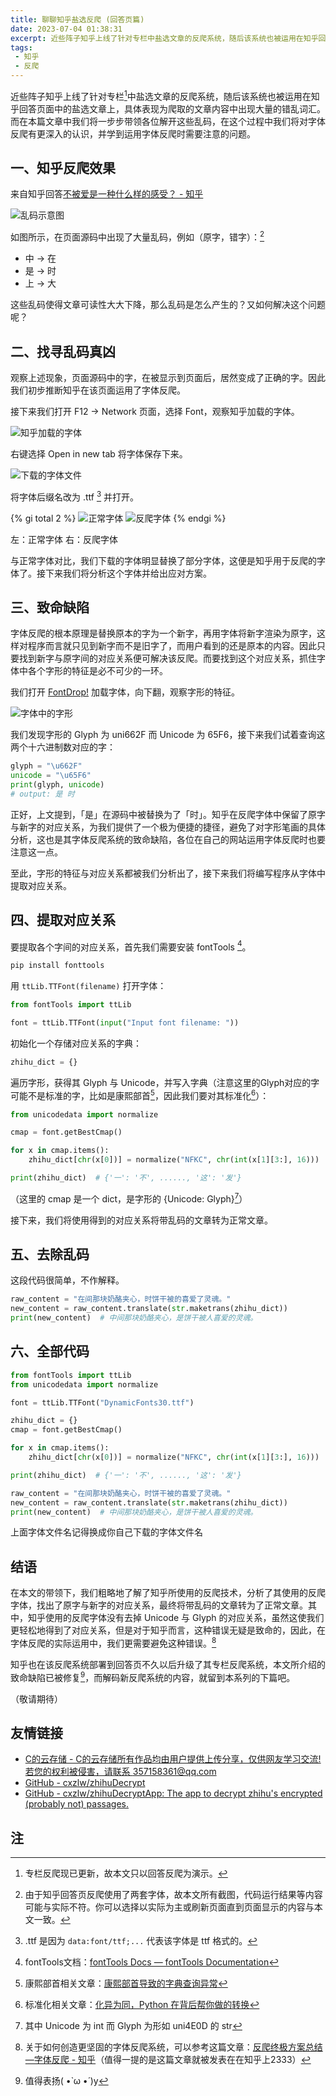 ```yaml
---
title: 聊聊知乎盐选反爬 (回答页篇)
date: 2023-07-04 01:38:31
excerpt: 近些阵子知乎上线了针对专栏中盐选文章的反爬系统，随后该系统也被运用在知乎回答页面中的盐选文章上，具体表现为爬取的文章内容中出现大量的错乱词汇。而在本篇文章中我们将一步步带领各位解开这些乱码，在这个过程中我们将对字体反爬有更深入的认识，并学到运用字体反爬时需要注意的问题。
tags: 
 - 知乎
 - 反爬
---
```


近些阵子知乎上线了针对专栏[^1]中盐选文章的反爬系统，随后该系统也被运用在知乎回答页面中的盐选文章上，具体表现为爬取的文章内容中出现大量的错乱词汇。而在本篇文章中我们将一步步带领各位解开这些乱码，在这个过程中我们将对字体反爬有更深入的认识，并学到运用字体反爬时需要注意的问题。


## 一、知乎反爬效果

来自知乎回答[不被爱是一种什么样的感受？ - 知乎](https://www.zhihu.com/question/41922324/answer/3073556909)

![乱码示意图](../imgs/image.png) 

如图所示，在页面源码中出现了大量乱码，例如（原字，错字）：[^2]

- 中 -> 在
- 是 -> 时
- 上 -> 大

这些乱码使得文章可读性大大下降，那么乱码是怎么产生的？又如何解决这个问题呢？

## 二、找寻乱码真凶

观察上述现象，页面源码中的字，在被显示到页面后，居然变成了正确的字。因此我们初步推断知乎在该页面运用了字体反爬。

接下来我们打开 F12 -> Network 页面，选择 Font，观察知乎加载的字体。

![知乎加载的字体](../imgs/image-1.png)

右键选择 Open in new tab 将字体保存下来。

![下载的字体文件](../imgs/image-2.png)

将字体后缀名改为 .ttf [^3] 并打开。


{% gi total 2 %}
![正常字体](../imgs/image-3.png)
![反爬字体](../imgs/image-4.png)
{% endgi %}
<figcaption aria-hidden="true" class="image-caption">左：正常字体 右：反爬字体</figcaption>

与正常字体对比，我们下载的字体明显替换了部分字体，这便是知乎用于反爬的字体了。接下来我们将分析这个字体并给出应对方案。

## 三、致命缺陷

字体反爬的根本原理是替换原本的字为一个新字，再用字体将新字渲染为原字，这样对程序而言就只见到新字而不是旧字了，而用户看到的还是原本的内容。因此只要找到新字与原字间的对应关系便可解决该反爬。而要找到这个对应关系，抓住字体中各个字形的特征是必不可少的一环。

我们打开 [FontDrop!](https://fontdrop.info/) 加载字体，向下翻，观察字形的特征。

![字体中的字形](../imgs/image-5.png)

我们发现字形的 Glyph 为 uni662F 而 Unicode 为 65F6，接下来我们试着查询这两个十六进制数对应的字：

```python
glyph = "\u662F"
unicode = "\u65F6"
print(glyph, unicode)
# output: 是 时
```

正好，上文提到，「是」在源码中被替换为了「时」。知乎在反爬字体中保留了原字与新字的对应关系，为我们提供了一个极为便捷的捷径，避免了对字形笔画的具体分析，这也是其字体反爬系统的致命缺陷，各位在自己的网站运用字体反爬时也要注意这一点。

至此，字形的特征与对应关系都被我们分析出了，接下来我们将编写程序从字体中提取对应关系。

## 四、提取对应关系

要提取各个字间的对应关系，首先我们需要安装 fontTools [^4]。

```bash
pip install fonttools
```

用 `ttLib.TTFont(filename)` 打开字体：

```python
from fontTools import ttLib

font = ttLib.TTFont(input("Input font filename: "))
```

初始化一个存储对应关系的字典：

```python
zhihu_dict = {}
```

遍历字形，获得其 Glyph 与 Unicode，并写入字典（注意这里的Glyph对应的字可能不是标准的字，比如是康熙部首[^5]，因此我们要对其标准化[^6]）：

```python
from unicodedata import normalize

cmap = font.getBestCmap()

for x in cmap.items():
    zhihu_dict[chr(x[0])] = normalize("NFKC", chr(int(x[1][3:], 16)))

print(zhihu_dict)  # {'一': '不', ......, '这': '发'}
```

（这里的 cmap 是一个 dict，是字形的 {Unicode: Glyph}[^7]）

接下来，我们将使用得到的对应关系将带乱码的文章转为正常文章。

## 五、去除乱码

这段代码很简单，不作解释。

```python
raw_content = "在间那块奶酪夹心，时饼干被的喜爱了灵魂。"
new_content = raw_content.translate(str.maketrans(zhihu_dict))
print(new_content)  # 中间那块奶酪夹心，是饼干被人喜爱的灵魂。
```

## 六、全部代码

```python
from fontTools import ttLib
from unicodedata import normalize

font = ttLib.TTFont("DynamicFonts30.ttf")

zhihu_dict = {}
cmap = font.getBestCmap()

for x in cmap.items():
    zhihu_dict[chr(x[0])] = normalize("NFKC", chr(int(x[1][3:], 16)))

print(zhihu_dict)  # {'一': '不', ......, '这': '发'}

raw_content = "在间那块奶酪夹心，时饼干被的喜爱了灵魂。"
new_content = raw_content.translate(str.maketrans(zhihu_dict))
print(new_content)  # 中间那块奶酪夹心，是饼干被人喜爱的灵魂。
```

上面字体文件名记得换成你自己下载的字体文件名

## 结语

在本文的带领下，我们粗略地了解了知乎所使用的反爬技术，分析了其使用的反爬字体，找出了原字与新字的对应关系，最终将带乱码的文章转为了正常文章。其中，知乎使用的反爬字体没有去掉 Unicode 与 Glyph 的对应关系，虽然这使我们更轻松地得到了对应关系，但是对于知乎而言，这种错误无疑是致命的，因此，在字体反爬的实际运用中，我们更需要避免这种错误。[^8]

知乎也在该反爬系统部署到回答页不久以后升级了其专栏反爬系统，本文所介绍的致命缺陷已被修复[^9]，而解码新反爬系统的内容，就留到本系列的下篇吧。

（敬请期待）

## 友情链接
- [C的云存储 - C的云存储所有作品均由用户提供上传分享，仅供网友学习交流!若您的权利被侵害，请联系 357158361@qq.com](https://cdycc.cn/)
- [GitHub - cxzlw/zhihuDecrypt](https://github.com/cxzlw/zhihuDecrypt)
- [GitHub - cxzlw/zhihuDecryptApp: The app to decrypt zhihu's encrypted (probably not) passages.](https://github.com/cxzlw/zhihuDecryptApp)

## 注

[^1]: 专栏反爬现已更新，故本文只以回答反爬为演示。

[^2]: 由于知乎回答页反爬使用了两套字体，故本文所有截图，代码运行结果等内容可能与实际不符。你可以选择以实际为主或刷新页面直到页面显示的内容与本文一致。

[^3]: .ttf 是因为 `data:font/ttf;...` 代表该字体是 ttf 格式的。

[^4]: fontTools文档：[fontTools Docs — fontTools Documentation](https://fonttools.readthedocs.io/en/latest/)

[^5]: 康熙部首相关文章：[康熙部首导致的字典查询异常](https://mp.weixin.qq.com/s?src=11&timestamp=1688488134&ver=4630&signature=JXLh7up18JREGzu-hyDHNVu4-yW-RQnmOFTegveHvhlbDBrcwfMRe9c0b15eJPVo5VFZ-BkntaZvQ1EOGDIdWZ4*dM*9NMTwroaqkGu17aagpE6SDr8v2FgsrmKGus4Z&new=1)

[^6]: 标准化相关文章：[化异为同，Python 在背后帮你做的转换](https://mp.weixin.qq.com/s?src=11&timestamp=1688488134&ver=4630&signature=JXLh7up18JREGzu-hyDHNVu4-yW-RQnmOFTegveHvhnpJwhWtfcrbfZyZ0LrFFbzVDaXDT2onRWaIWo*r2Sv9Tg*ZBiuWotp9WQdbrawvxGLj0T5U-xC2fnssc4lEsLl&new=1#:~:text=%E5%8F%AF%E4%BB%A5%E7%9C%8B%E5%88%B0%EF%BC%8C%E6%89%8B%E5%86%99%E5%AD%97%E7%AC%A6%F0%9D%91%93%E9%80%9A%E8%BF%87%20NFKC%20%E6%A0%87%E5%87%86%E8%BD%AC%E6%8D%A2%E4%BB%A5%E5%90%8E%EF%BC%8C%E5%B0%B1%E6%98%AF%E6%99%AE%E9%80%9A%E7%9A%84%E5%AD%97%E6%AF%8Df%EF%BC%8C%E6%89%80%E4%BB%A5%E5%9C%A8%20Python%20%E9%87%8C%E9%9D%A2%EF%BC%8C%E5%A6%82%E6%9E%9C%E4%BD%9C%E4%B8%BA%E5%8F%98%E9%87%8F%E5%90%8D%EF%BC%8C%E8%BF%99%E4%B8%A4%E4%B8%AA%E5%AD%97%E7%AC%A6%E6%98%AF%E4%B8%80%E6%A0%B7%E7%9A%84%E3%80%82)

[^7]: 其中 Unicode 为 int 而 Glyph 为形如 uni4E0D 的 str

[^8]: 关于如何创造更坚固的字体反爬系统，可以参考这篇文章：[反爬终极方案总结—字体反爬 - 知乎](https://zhuanlan.zhihu.com/p/37838586)（值得一提的是这篇文章就被发表在在知乎上2333）

[^9]: 值得表扬( •̀ ω •́ )y
